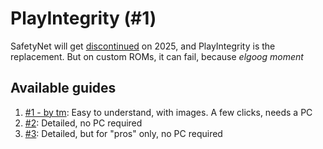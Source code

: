 # PlayIntegrity (#1)
SafetyNet will get [discontinued](https://developer.android.com/privacy-and-security/safetynet/deprecation-timeline#safetynet_attestation_deprecation_timeline) on 2025, and PlayIntegrity is the replacement. But on custom ROMs, it can fail, because *elgoog moment*

## Available guides
1. [#1 - by tm](https://rentry.org/pifguide_laurel): Easy to understand, with images. A few clicks, needs a PC
2. [#2](/help/pif-auto): Detailed, no PC required
3. [#3](/help/pif-diy): Detailed, but for "pros" only, no PC required
